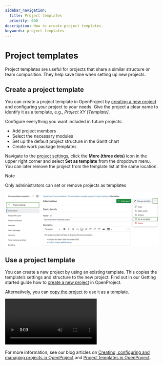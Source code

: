 ```yaml
---
sidebar_navigation:
  title: Project templates
  priority: 600
description: How to create project templates.
keywords: project templates
---
```

# Project templates

Project templates are useful for projects that share a similar structure or team composition. They help save time when setting up new projects.

## Create a project template

You can create a project template in OpenProject by [creating a new project](../../../getting-started/projects/#create-a-new-project) and configuring your project to your needs. Give the project a clear name to identify it as a template, e.g., *Project XY [Template]*.

Configure everything you want included in future projects:
- Add project members 
- Select the necessary modules  
- Set up the default project structure in the Gantt chart  
- Create work package templates  

Navigate to the [project settings](../project-settings), click the **More (three dots)** icon in the upper right corner and select **Set as template** from the dropdown menu. You can later remove the project from the template list at the same location.

> [!NOTE]
>
> Only administrators can set or remove projects as templates

![Icon to set a project as a template under project settings in OpenProject](openproject_userguide_projects_project_template.png)

## Use a project template

You can create a new project by using an existing template. This copies the template’s settings and structure to the new project. Find out in our Getting started guide how to [create a new project](../../../getting-started/projects/#create-a-new-project) in OpenProject.

Alternatively, you can [copy the project](../#copy-a-project) to use it as a template.

<video src="https://openproject-docs.s3.eu-central-1.amazonaws.com/videos/OpenProject-Project-Templates.mp4"></video>

For more information, see our blog articles on [Creating, configuring and managing projects in OpenProject](https://www.openproject.org/blog/create-configure-manage-projects-openproject/) and [Project templates in OpenProject](https://www.openproject.org/blog/project-templates/).
